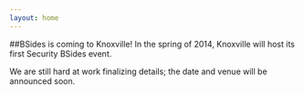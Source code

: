 ```yaml
---
layout: home
---
```


##BSides is coming to Knoxville!
In the spring of 2014, Knoxville will host its first Security BSides event.

We are still hard at work finalizing details; the date and venue will be announced soon.
